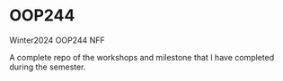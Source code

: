 # OOP244
Winter2024 OOP244 NFF


A complete repo of the workshops and milestone that I have completed during the semester. 
